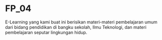 # FP_04
E-Learning yang kami buat ini berisikan materi-materi pembelajaran umum dari bidang pendidikan di bangku sekolah, Ilmu Teknologi, dan materi pembelajaran seputar lingkungan hidup.
